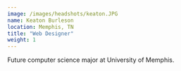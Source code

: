 ```yaml
---
image: /images/headshots/keaton.JPG
name: Keaton Burleson
location: Memphis, TN
title: "Web Designer"
weight: 1
---
```

Future computer science major at University of Memphis.
